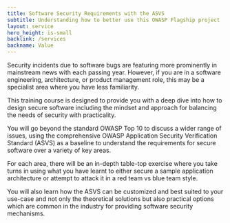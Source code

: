 ```yaml
---
title: Software Security Requirements with the ASVS
subtitle: Understanding how to better use this OWASP Flagship project
layout: service
hero_height: is-small
backlink: /services
backname: Value
---
```


Security incidents due to software bugs are featuring more prominently in mainstream news with each passing year. However, if you are in a software engineering, architecture, or product management role, this may be a specialist area where you have less familiarity.

This training course is designed to provide you with a deep dive into how to design secure software including the mindset and approach for balancing the needs of security with practicality.

You will go beyond the standard OWASP Top 10 to discuss a wider range of issues, using the comprehensive OWASP Application Security Verification Standard (ASVS) as a baseline to understand the requirements for secure software over a variety of key areas.

For each area, there will be an in-depth table-top exercise where you take turns in using what you have learnt to either secure a sample application architecture or attempt to attack it in a red team vs blue team style.

You will also learn how the ASVS can be customized and best suited to your use-case and not only the theoretical solutions but also practical options which are common in the industry for providing software security mechanisms.

